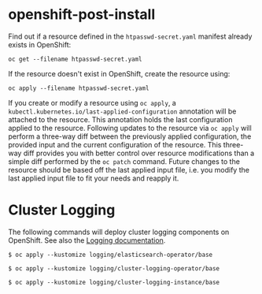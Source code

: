 # openshift-post-install

Find out if a resource defined in the `htpasswd-secret.yaml` manifest already exists in OpenShift:
```
oc get --filename htpasswd-secret.yaml
```

If the resource doesn't exist in OpenShift, create the resource using:
```
oc apply --filename htpasswd-secret.yaml
```
If you create or modify a resource using `oc apply`, a `kubectl.kubernetes.io/last-applied-configuration` annotation will be attached to the resource. This annotation holds the last configuration applied to the resource. Following updates to the resource via `oc apply` will perform a three-way diff between the previously applied configuration, the provided input and the current configuration of the resource. This three-way diff provides you with better control over resource modifications than a simple diff performed by the `oc patch` command. Future changes to the resource should be based off the last applied input file, i.e. you modify the last applied input file to fit your needs and reapply it.

# Cluster Logging

The following commands will deploy cluster logging components on OpenShift. See also the [Logging documentation](https://docs.openshift.com/container-platform/latest/logging/cluster-logging.html).

```
$ oc apply --kustomize logging/elasticsearch-operator/base
```
```
$ oc apply --kustomize logging/cluster-logging-operator/base
```
```
$ oc apply --kustomize logging/cluster-logging-instance/base
```
